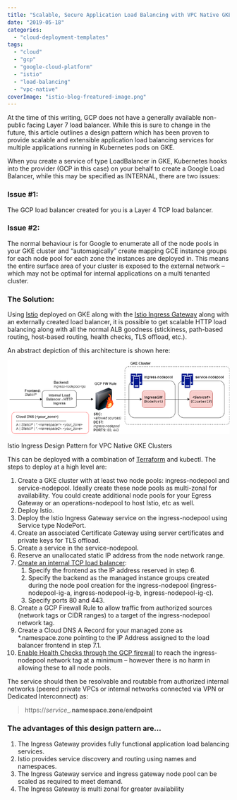 ```yaml
---
title: "Scalable, Secure Application Load Balancing with VPC Native GKE and Istio"
date: "2019-05-18"
categories: 
  - "cloud-deployment-templates"
tags: 
  - "cloud"
  - "gcp"
  - "google-cloud-platform"
  - "istio"
  - "load-balancing"
  - "vpc-native"
coverImage: "istio-blog-freatured-image.png"
---
```


At the time of this writing, GCP does not have a generally available non-public facing Layer 7 load balancer. While this is sure to change in the future, this article outlines a design pattern which has been proven to provide scalable and extensible application load balancing services for multiple applications running in Kubernetes pods on GKE.

When you create a service of type LoadBalancer in GKE, Kubernetes hooks into the provider (GCP in this case) on your behalf to create a Google Load Balancer, while this may be specified as INTERNAL, there are two issues:

### Issue #1:

The GCP load balancer created for you is a Layer 4 TCP load balancer.

### Issue #2:

The normal behaviour is for Google to enumerate all of the node pools in your GKE cluster and “automagically” create mapping GCE instance groups for each node pool for each zone the instances are deployed in. This means the entire surface area of your cluster is exposed to the external network – which may not be optimal for internal applications on a multi tenanted cluster.

### The Solution:

Using [Istio](https://istio.io/) deployed on GKE along with the [Istio Ingress Gateway](https://istio.io/docs/concepts/traffic-management/#ingress-and-egress) along with an externally created load balancer, it is possible to get scalable HTTP load balancing along with all the normal ALB goodness (stickiness, path-based routing, host-based routing, health checks, TLS offload, etc.).

An abstract depiction of this architecture is shown here:

[![](images/istio-ingress-blog-1.png)](https://cloudywithachanceofbigdata.com/wp-content/uploads/2019/05/istio-ingress-blog-1.png)

Istio Ingress Design Pattern for VPC Native GKE Clusters

This can be deployed with a combination of [Terraform](https://www.terraform.io/) and kubectl. The steps to deploy at a high level are:

1. Create a GKE cluster with at least two node pools: ingress-nodepool and service-nodepool. Ideally create these node pools as multi-zonal for availability. You could create additional node pools for your Egress Gateway or an operations-nodepool to host Istio, etc as well.
2. Deploy Istio.
3. Deploy the Istio Ingress Gateway service on the ingress-nodepool using Service type NodePort.
4. Create an associated Certificate Gateway using server certificates and private keys for TLS offload.
5. Create a service in the service-nodepool.
6. Reserve an unallocated static IP address from the node network range.
7. [Create an internal TCP load balancer](https://cloud.google.com/load-balancing/docs/internal/setting-up-internal):
    1. Specify the frontend as the IP address reserved in step 6.
    2. Specify the backend as the managed instance groups created during the node pool creation for the ingress-nodepool (ingress-nodepool-ig-a, ingress-nodepool-ig-b, ingress-nodepool-ig-c).
    3. Specify ports 80 and 443.
8. Create a GCP Firewall Rule to allow traffic from authorized sources (network tags or CIDR ranges) to a target of the ingress-nodepool network tag.
9. Create a Cloud DNS A Record for your managed zone as \*.namespace.zone pointing to the IP Address assigned to the load balancer frontend in step 7.1.
10. [Enable Health Checks through the GCP firewall](https://cloud.google.com/load-balancing/docs/health-checks#firewall_rules) to reach the ingress-nodepool network tag at a minimum – however there is no harm in allowing these to all node pools.

The service should then be resolvable and routable from authorized internal networks (peered private VPCs or internal networks connected via VPN or Dedicated Interconnect) as:

> https://_service__.__namespace__.__zone__/__endpoint__

### The advantages of this design pattern are...

1. The Ingress Gateway provides fully functional application load balancing services.
2. Istio provides service discovery and routing using names and namespaces.
3. The Ingress Gateway service and ingress gateway node pool can be scaled as required to meet demand.
4. The Ingress Gateway is multi zonal for greater availability
